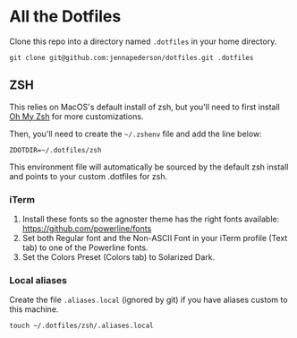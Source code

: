 # All the Dotfiles

Clone this repo into a directory named `.dotfiles` in your home directory.

`git clone git@github.com:jennapederson/dotfiles.git .dotfiles`

## ZSH

This relies on MacOS's default install of zsh, but you'll need to first install [Oh My Zsh](https://ohmyz.sh/) for more customizations.

Then, you'll need to create the `~/.zshenv` file and add the line below:

```
ZDOTDIR=~/.dotfiles/zsh
```

This environment file will automatically be sourced by the default zsh install and points to your custom .dotfiles for zsh.

### iTerm

1. Install these fonts so the agnoster theme has the right fonts available: https://github.com/powerline/fonts
1. Set both Regular font and the Non-ASCII Font in your iTerm profile (Text tab) to one of the Powerline fonts.
1. Set the Colors Preset (Colors tab) to Solarized Dark.

### Local aliases

Create the file `.aliases.local` (ignored by git) if you have aliases custom to this machine.

```
touch ~/.dotfiles/zsh/.aliases.local
```
